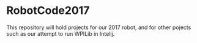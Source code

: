# RobotCode2017
This repository will hold projects for our 2017 robot, and for other pojects such as our attempt to run WPILib in Intelij.
